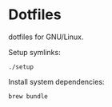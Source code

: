 # Dotfiles

dotfiles for GNU/Linux.

Setup symlinks:

```shell
./setup
```

Install system dependencies:

```shell
brew bundle
```
